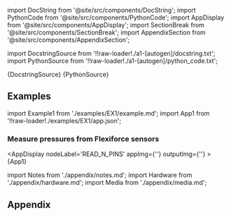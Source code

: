 <!--Add SEO here-->

[//]: # (Custom component imports)

import DocString from '@site/src/components/DocString';
import PythonCode from '@site/src/components/PythonCode';
import AppDisplay from '@site/src/components/AppDisplay';
import SectionBreak from '@site/src/components/SectionBreak';
import AppendixSection from '@site/src/components/AppendixSection';

[//]: # (Docstring)

import DocstringSource from '!!raw-loader!./a1-[autogen]/docstring.txt';
import PythonSource from '!!raw-loader!./a1-[autogen]/python_code.txt';

<DocString>{DocstringSource}</DocString>
<PythonCode GLink='IO/INSTRUMENTS/DAQ_BOARDS/PHIDGET/INTERFACEKIT/BASIC/READ_N_PINS/READ_N_PINS.py'>{PythonSource}</PythonCode>

<SectionBreak />

[//]: # (Examples)

## Examples

import Example1 from './examples/EX1/example.md';
import App1 from '!!raw-loader!./examples/EX1/app.json';

### Measure pressures from Flexiforce sensors

<AppDisplay
    nodeLabel='READ_N_PINS'
    appImg={''}
    outputImg={''}
    >
    {App1}
</AppDisplay>

<Example1 />

<SectionBreak />

[//]: # (Appendix)

import Notes from './appendix/notes.md';
import Hardware from './appendix/hardware.md';
import Media from './appendix/media.md';

## Appendix

<AppendixSection index={0} folderPath='nodes/IO/INSTRUMENTS/DAQ_BOARDS/PHIDGET/INTERFACEKIT/BASIC/READ_N_PINS/appendix/'><Notes /></AppendixSection>
<AppendixSection index={1} folderPath='nodes/IO/INSTRUMENTS/DAQ_BOARDS/PHIDGET/INTERFACEKIT/BASIC/READ_N_PINS/appendix/'><Hardware /></AppendixSection>
<AppendixSection index={2} folderPath='nodes/IO/INSTRUMENTS/DAQ_BOARDS/PHIDGET/INTERFACEKIT/BASIC/READ_N_PINS/appendix/'><Media /></AppendixSection>

<!--Add Button here-->